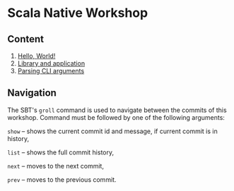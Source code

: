 # Scala Native Workshop

## Content

1. [Hello, World!](./1_hello_world.md)
2. [Library and application](./2_lib_and_app.md)
3. [Parsing CLI arguments](./3_parsing_cli.md)

## Navigation

The SBT's `groll` command is used to navigate between the commits of this workshop.
Command must be followed by one of the following arguments:

`show` – shows the current commit id and message, if current commit is in history,

`list` – shows the full commit history,

`next` – moves to the next commit,

`prev` – moves to the previous commit.